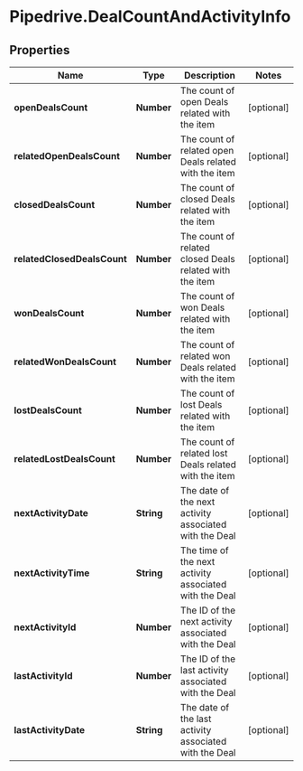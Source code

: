 # Pipedrive.DealCountAndActivityInfo

## Properties

Name | Type | Description | Notes
------------ | ------------- | ------------- | -------------
**openDealsCount** | **Number** | The count of open Deals related with the item | [optional] 
**relatedOpenDealsCount** | **Number** | The count of related open Deals related with the item | [optional] 
**closedDealsCount** | **Number** | The count of closed Deals related with the item | [optional] 
**relatedClosedDealsCount** | **Number** | The count of related closed Deals related with the item | [optional] 
**wonDealsCount** | **Number** | The count of won Deals related with the item | [optional] 
**relatedWonDealsCount** | **Number** | The count of related won Deals related with the item | [optional] 
**lostDealsCount** | **Number** | The count of lost Deals related with the item | [optional] 
**relatedLostDealsCount** | **Number** | The count of related lost Deals related with the item | [optional] 
**nextActivityDate** | **String** | The date of the next activity associated with the Deal | [optional] 
**nextActivityTime** | **String** | The time of the next activity associated with the Deal | [optional] 
**nextActivityId** | **Number** | The ID of the next activity associated with the Deal | [optional] 
**lastActivityId** | **Number** | The ID of the last activity associated with the Deal | [optional] 
**lastActivityDate** | **String** | The date of the last activity associated with the Deal | [optional] 



